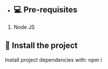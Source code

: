 - ## 💻 Pre-requisites

1. Node JS

## 🚀 Install the project

Install project dependencies with: npm i
